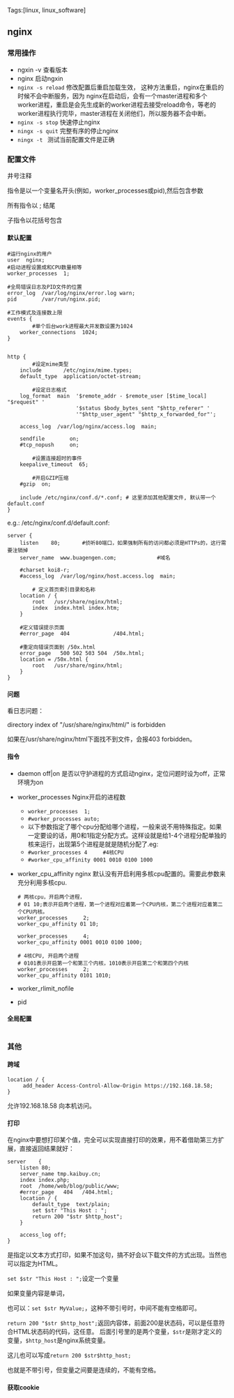 Tags:[linux, linux_software]

## nginx

### 常用操作

* ngxin  -v  查看版本
* nginx    启动ngxin
* `nginx -s reload`    修改配置后重启加载生效， 这种方法重启，nginx在重启的时候不会中断服务，因为  nginx在启动后，会有一个master进程和多个worker进程，重启是会先生成新的worker进程去接受reload命令，等老的worker进程执行完毕，master进程在关闭他们，所以服务器不会中断。
* `nginx -s stop`   快速停止nginx 
* `ningx -s quit`   完整有序的停止nginx
* `ningx -t `   测试当前配置文件是正确

### 配置文件

井号注释

指令是以一个变量名开头(例如，worker_processes或pid),然后包含参数

所有指令以 ; 结尾

子指令以花括号包含

#### 默认配置

```nginx
#运行nginx的用户
user  nginx;
#启动进程设置成和CPU数量相等
worker_processes  1;

#全局错误日志及PID文件的位置
error_log  /var/log/nginx/error.log warn;
pid        /var/run/nginx.pid;

#工作模式及连接数上限
events {
        #单个后台work进程最大并发数设置为1024
    worker_connections  1024;
}


http {
        #设定mime类型
    include       /etc/nginx/mime.types;
    default_type  application/octet-stream;

        #设定日志格式
    log_format  main  '$remote_addr - $remote_user [$time_local] "$request" '
                      '$status $body_bytes_sent "$http_referer" '
                      '"$http_user_agent" "$http_x_forwarded_for"';

    access_log  /var/log/nginx/access.log  main;

    sendfile        on;
    #tcp_nopush     on;

        #设置连接超时的事件
    keepalive_timeout  65;

        #开启GZIP压缩
    #gzip  on;

    include /etc/nginx/conf.d/*.conf; # 这里添加其他配置文件, 默认带一个default.conf
}
```

e.g.: /etc/nginx/conf.d/default.conf:

```nginx
server {
    listen    80;       #侦听80端口，如果强制所有的访问都必须是HTTPs的，这行需要注销掉
    server_name  www.buagengen.com;             #域名

    #charset koi8-r;
    #access_log  /var/log/nginx/host.access.log  main;

        # 定义首页索引目录和名称
    location / {
        root   /usr/share/nginx/html;
        index  index.html index.htm;
    }

    #定义错误提示页面
    #error_page  404              /404.html;

    #重定向错误页面到 /50x.html
    error_page   500 502 503 504  /50x.html;
    location = /50x.html {
        root   /usr/share/nginx/html;
    }
}
```



#### 问题

看日志问题：

directory index of "/usr/share/nginx/html/" is forbidden

如果在/usr/share/nginx/html下面找不到文件，会报403 forbidden。



#### 指令

- daemon off|on  是否以守护进程的方式启动nginx，定位问题时设为off，正常环境为on

- worker_processes Nginx开启的进程数 

  - `worker_processes  1;`
  - `#worker_processes auto;`
  - 以下参数指定了哪个cpu分配给哪个进程，一般来说不用特殊指定。如果一定要设的话，用0和1指定分配方式。这样设就是给1-4个进程分配单独的核来运行，出现第5个进程是就是随机分配了.eg:
  - `#worker_processes 4     #4核CPU `
  - `#worker_cpu_affinity 0001 0010 0100 1000`

- worker_cpu_affinity  nginx 默认没有开启利用多核cpu配置的。需要此参数来充分利用多核cpu.

  ```nginx
  # 两核cpu，开启两个进程，
  # 01 10;表示开启两个进程，第一个进程对应着第一个CPU内核，第二个进程对应着第二个CPU内核。
  worker_processes     2;
  worker_cpu_affinity 01 10;
  
  worker_processes     4;
  worker_cpu_affinity 0001 0010 0100 1000;
  
  # 4核CPU, 开启两个进程
  # 0101表示开启第一个和第三个内核，1010表示开启第二个和第四个内核
  worker_processes     2;
  worker_cpu_affinity 0101 1010;
  ```

- worker_rlimit_nofile

- pid

#### 

#### 全局配置

```nginx

```

### 其他

#### 跨域

```
location / {
     add_header Access-Control-Allow-Origin https://192.168.18.58;
}
```

允许192.168.18.58 向本机访问。

#### 打印

在nginx中要想打印某个值，完全可以实现直接打印的效果，用不着借助第三方扩展，直接返回结果就好：

```nginx
server    {
    listen 80;
    server_name tmp.kaibuy.cn;
    index index.php;
    root  /home/web/blog/public/www;
    #error_page   404   /404.html;
    location / {
        default_type  text/plain;   
        set $str "This Host : ";
        return 200 "$str $http_host";
    }

    access_log off;
}
```

是指定以文本方式打印，如果不加这句，搞不好会以下载文件的方式出现。当然也可以指定为HTML。

`set $str "This Host : ";`设定一个变量

如果变量内容是单词，

也可以：`set $str MyValue;`，这种不带引号时，中间不能有空格即可。 

`return 200 "$str $http_host";`返回内容体，前面200是状态码，可以是任意符合HTML状态码的代码，这任意。
后面引号里的是两个变量，`$str`是刚才定义的变量，`$http_host`是nginx系统变量。

这儿也可以写成`return 200 $str$http_host;`

也就是不带引号，但变量之间要是连续的，不能有空格。

#### 获取cookie
